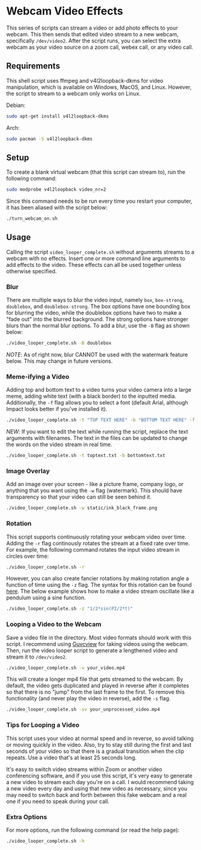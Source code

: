 # Webcam Video Effects 

This series of scripts can stream a video or add photo effects to your webcam. This then sends that edited video stream to a new webcam, specifically `/dev/video2`. After the script runs, you can select the extra webcam as your video source on a zoom call, webex call, or any video call.

## Requirements

This shell script uses ffmpeg and v4l2loopback-dkms for video manipulation, which is available on Windows, MacOS, and Linux.
However, the script to stream to a webcam only works on Linux.

Debian:
```sh
sudo apt-get install v4l2loopback-dkms
```
Arch:
```sh
sudo pacman -S v4l2loopback-dkms
```

## Setup

To create a blank virtual webcam (that this script can stream to), run the following command:
```sh
sudo modprobe v4l2loopback video_nr=2
```
Since this command needs to be run every time you restart your computer, it has been aliased with the script below:
```sh
./turn_webcam_on.sh
```

## Usage

Calling the script `video_looper_complete.sh` without arguments streams to a webcam with no effects. Insert one or more command line arguments to add effects to the video. These effects can all be used together unless otherwise specified.

### Blur

There are multiple ways to blur the video input, namely `box`, `box-strong`, `doublebox`, and `doublebox-strong`. The box options have one bounding box for blurring the video, while the doublebox options have two to make a "fade out" into the blurred background. The strong options have stronger blurs than the normal blur options. To add a blur, use the `-B` flag as shown below:
```sh
./video_looper_complete.sh -B doublebox

```
_NOTE_: As of right now, blur CANNOT be used with the watermark feature below. This may change in future versions.

### Meme-ifying a Video

Adding top and bottom text to a video turns your video camera into a large meme, adding white text (with a black border) to the inputted media. Additionally, the `-f` flag allows you to select a font (default Arial, although Impact looks better if you've installed it).
```sh
./video_looper_complete.sh -t "TOP TEXT HERE" -b "BOTTOM TEXT HERE" -f "Impact"
```
_NEW_: If you want to edit the text while running the script, replace the text arguments with filenames. The text in the files can be updated to change the words on the video stream in real time.
```sh
./video_looper_complete.sh -t toptext.txt -b bottomtext.txt
```

### Image Overlay

Add an image over your screen - like a picture frame, company logo, or anything that you want using the `-w` flag (watermark). This should have transparency so that your video can still be seen behind it.
```sh
./video_looper_complete.sh -w static/ink_black_frame.png
```

### Rotation

This script supports continuously rotating your webcam video over time. Adding the `-r` flag continously rotates the stream at a fixed rate over time. For example, the following command rotates the input video stream in circles over time:
```sh
./video_looper_complete.sh -r
```

However, you can also create fancier rotations by making rotation angle a function of time using the `-z` flag. The syntax for this rotation can be found [here](https://ffmpeg.org/ffmpeg-all.html#Examples-136). The below example shows how to make a video stream oscillate like a pendulum using a sine function.
```sh
./video_looper_complete.sh -z "1/2*sin(PI/2*t)"
```

### Looping a Video to the Webcam

Save a video file in the directory. Most video formats should work with this script. I recommend using [Guvcview](http://guvcview.sourceforge.net/) for taking videos using the webcam.  
Then, run the video looper script to generate a lengthened video and stream it to `/dev/video2`.
```sh
./video_looper_complete.sh -v your_video.mp4
```
This will create a longer mp4 file that gets streamed to the webcam. By default, the video gets duplicated and played in reverse after it completes so that there is no "jump" from the last frame to the first. To remove this functionality (and never play the video in reverse), add the `-s` flag.
```sh
./video_looper_complete.sh -sv your_unprocessed_video.mp4
```

### Tips for Looping a Video

This script uses your video at normal speed and in reverse, so avoid talking or moving quickly in the video. Also, try to stay still during the first and last seconds of your video so that there is a gradual transition when the clip repeats. Use a video that's at least 25 seconds long.

It's easy to switch video streams within Zoom or another video conferencing software, and if you use this script, it's very easy to generate a new video to stream each day you're on a call. I would recommend taking a new video every day and using that new video as necessary, since you may need to switch back and forth between this fake webcam and a real one if you need to speak during your call.

### Extra Options

For more options, run the following command (or read the help page):
```sh
./video_looper_complete.sh -h
```
